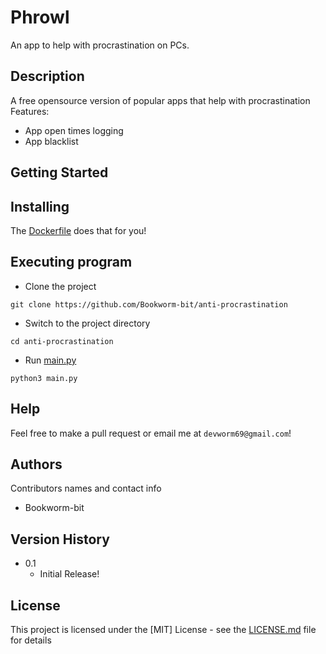 # Phrowl

An app to help with procrastination on PCs.

## Description

A free opensource version of popular apps that help with procrastination
Features:
* App open times logging
* App blacklist

## Getting Started

## Installing

The [Dockerfile](https://Bookworm-bit/anti-procrastination/blob/main/Dockerfile) does that for you!

## Executing program

* Clone the project
```
git clone https://github.com/Bookworm-bit/anti-procrastination
```
* Switch to the project directory
```
cd anti-procrastination
```
* Run [main.py](https://github.com/Bookworm-bit/anti-procrastination/blob/main/main.py)
```
python3 main.py
```

## Help

Feel free to make a pull request or email me at `devworm69@gmail.com`!

## Authors

Contributors names and contact info

* Bookworm-bit

## Version History

* 0.1
    * Initial Release!

## License

This project is licensed under the [MIT] License - see the [LICENSE.md](https://github.com/Bookworm-bit/anti-procrastination/LICENSE.md) file for details
